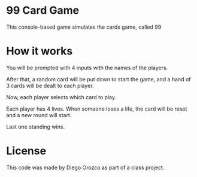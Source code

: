 # 99 Card Game

This console-based game simulates the cards game, called 99

# How it works
You will be prompted with 4 inputs with the names of the players.  

After that, a random card will be put down to start the game, and a hand of 3 cards will be dealt to each player.  

Now, each player selects which card to play.  

Each player has 4 lives. When someone loses a life, the card will be reset and a new round will start.  

Last one standing wins. 

# License
This code was made by Diego Orozco as part of a class project.
